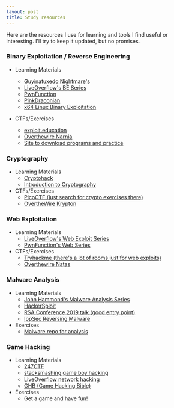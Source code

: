 ```yaml
---
layout: post
title: Study resources
---
```


Here are the resources I use for learning and tools I find useful or interesting. I'll try to keep it updated, but no promises.

### Binary Exploitation / Reverse Engineering

 - Learning Materials
    - [Guyinatuxedo Nightmare's](https://guyinatuxedo.github.io/)
    - [LiveOverflow's BE Series](https://youtu.be/iyAyN3GFM7A)
    - [PwnFunction](https://youtu.be/WnqOhgI_8wA)
    - [PinkDraconian](https://youtu.be/WG7QtpRPArg)
    - [x64 Linux Binary Exploitation](https://youtu.be/gxU3e7GbC-M)

 - CTFs/Exercises
    - [exploit.education](http://exploit.education)
    - [Overthewire Narnia](https://overthewire.org/wargames/narnia/)
    - [Site to download programs and practice](https://crackmes.one/)

### Cryptography

 - Learning Materials
    - [Cryptohack](https://cryptohack.org/)
    - [Introduction to Cryptography](https://youtu.be/2aHkqB2-46k)
 - CTFs/Exercises
    - [PicoCTF (just search for crypto exercises there)](https://picoctf.org)
    - [OvertheWire Krypton](https://overthewire.org/wargames/krypton/)

### Web Exploitation

 - Learning Materials
    - [LiveOverflow's Web Exploit Series](https://youtu.be/jmgsgjPn1vs)
    - [PwnFunction's Web Series](https://youtu.be/4Jk_I-cw4WE)
 - CTFs/Exercises
    - [Tryhackme (there's a lot of rooms just for web exploits)](https://tryhackme.com/)
    - [Overthewire Natas](https://overthewire.org/wargames/natas/)

### Malware Analysis

 - Learning Materials
    - [John Hammond's Malware Analysis Series](https://youtu.be/3Q9-X_NRlJc)
    - [HackerSploit](https://youtu.be/BjRMbe0-kLI)
    - [RSA Conference 2019 talk (good entry point)](https://www.youtube.com/watch?v=20xYpxe8mBg&ab_channel=RSAConference)
    - [IppSec Reversing Malware](https://www.youtube.com/watch?v=a7W6rhkpVSM&ab_channel=IppSec)
 - Exercises
    - [Malware repo for analysis](https://github.com/ytisf/theZoo)

### Game Hacking

 - Learning Materials
    - [247CTF](https://youtu.be/w7gBkVXuDSQ)
    - [stacksmashing game boy hacking](https://youtu.be/ix5yZm4fwFQ)
    - [LiveOverflow network hacking](https://youtu.be/RDZnlcnmPUA)
    - [GHB (Game Hacking Bible)](https://guidedhacking.com/threads/ghb0-game-hacking-bible-introduction.14450/)
 - Exercises
    - Get a game and have fun!
